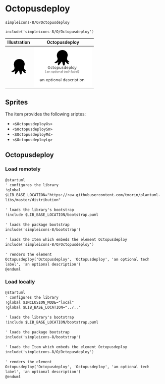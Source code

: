 # Octopusdeploy


```text
simpleicons-8/O/Octopusdeploy
```

```text
include('simpleicons-8/O/Octopusdeploy')
```



| Illustration | Octopusdeploy |
| :---: | :---: |
| ![illustration for Illustration](../../simpleicons-8/O/Octopusdeploy.png) | ![illustration for Octopusdeploy](../../simpleicons-8/O/Octopusdeploy.Local.png) |



## Sprites
The item provides the following sriptes:

- `<$OctopusdeployXs>`
- `<$OctopusdeploySm>`
- `<$OctopusdeployMd>`
- `<$OctopusdeployLg>`





## Octopusdeploy

### Load remotely
```plantuml
@startuml
' configures the library
!global $LIB_BASE_LOCATION="https://raw.githubusercontent.com/tmorin/plantuml-libs/master/distribution"

' loads the library's bootstrap
!include $LIB_BASE_LOCATION/bootstrap.puml

' loads the package bootstrap
include('simpleicons-8/bootstrap')

' loads the Item which embeds the element Octopusdeploy
include('simpleicons-8/O/Octopusdeploy')

' renders the element
Octopusdeploy('Octopusdeploy', 'Octopusdeploy', 'an optional tech label', 'an optional description')
@enduml
```

### Load locally
```plantuml
@startuml
' configures the library
!global $INCLUSION_MODE="local"
!global $LIB_BASE_LOCATION="../.."

' loads the library's bootstrap
!include $LIB_BASE_LOCATION/bootstrap.puml

' loads the package bootstrap
include('simpleicons-8/bootstrap')

' loads the Item which embeds the element Octopusdeploy
include('simpleicons-8/O/Octopusdeploy')

' renders the element
Octopusdeploy('Octopusdeploy', 'Octopusdeploy', 'an optional tech label', 'an optional description')
@enduml
```

